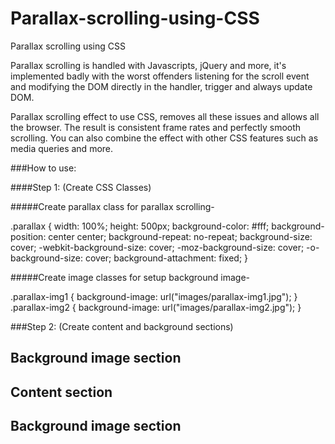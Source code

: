 # Parallax-scrolling-using-CSS
Parallax scrolling using CSS

Parallax scrolling is handled with Javascripts, jQuery and more, it's implemented badly with the worst offenders listening for the scroll event and modifying the DOM directly in the handler, trigger and always update DOM.

Parallax scrolling effect to use CSS, removes all these issues and allows all the browser. The result is consistent frame rates and perfectly smooth scrolling. You can also combine the effect with other CSS features such as media queries and more.

###How to use:

####Step 1: (Create CSS Classes)

#####Create parallax class for parallax scrolling-

.parallax {
width: 100%;
height: 500px;
background-color: #fff;
background-position: center center;
background-repeat: no-repeat;
background-size: cover;
-webkit-background-size: cover;
-moz-background-size: cover;
-o-background-size: cover;
background-attachment: fixed;
}

#####Create image classes for setup background image-

.parallax-img1 {
background-image: url("images/parallax-img1.jpg");
}
.parallax-img2 {
background-image: url("images/parallax-img2.jpg");
}


###Step 2: (Create content and background sections)


<section class="parallax parallax-img1">
<h1>Background image section</h1>
</section>
<section>
<h1>Content section</h1>
</section>
<section class="parallax parallax-img2">
<h1>Background image section</h1>
</section>


